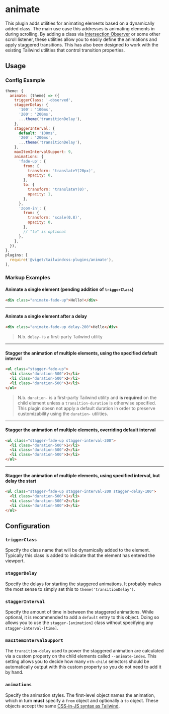 # animate

This plugin adds utilities for animating elements based on a dynamically added class. The main use case this addresses is animating elements in during scrolling. By adding a class via [Intersection Observer](https://developer.mozilla.org/en-US/docs/Web/API/Intersection_Observer_API) or some other scroll listener, these utilities allow you to easily define the animations and apply staggered transitions. This has also been designed to work with the existing Tailwind utilities that control transition properties.

## Usage

### Config Example

```js
theme: {
  animate: (theme) => ({
    triggerClass: '-observed',
    staggerDelay: {
      '100': '100ms',
      '200': '200ms',
      ...theme('transitionDelay'),
    },
    staggerInterval: {
      default: '100ms',
      '200': '200ms',
      ...theme('transitionDelay'),
    },
    maxItemIntervalSupport: 9,
    animations: {
      'fade-up': {
        from: {
          transform: 'translateY(20px)',
          opacity: 0,
        },
        to: {
          transform: 'translateY(0)',
          opacity: 1,
        },
      },
      'zoom-in': {
        from: {
          transform: 'scale(0.8)',
          opacity: 0,
        },
        // "to" is optional
      },
    },
  }),
},
plugins: [
  require('@viget/tailwindcss-plugins/animate'),
],
```

### Markup Examples

#### Animate a single element (pending addition of `triggerClass`)

```html
<div class="animate-fade-up">Hello!</div>
```

---

#### Animate a single element after a delay
```html
<div class="animate-fade-up delay-200">Hello</div>
```
> N.b. `delay-` is a first-party Tailwind utility

---

#### Stagger the animation of multiple elements, using the specified default interval
```html
<ul class="stagger-fade-up">
  <li class="duration-500">1</li>
  <li class="duration-500">2</li>
  <li class="duration-500">3</li>
</ul>
```
> N.b. `duration-` is a first-party Tailwind utility and **is required** on the child element unless a `transition-duration` is otherwise specified. This plugin doesn not apply a default duration in order to preserve customizability using the `duration-` utilities.

---

#### Stagger the animation of multiple elements, overriding default interval
```html
<ul class="stagger-fade-up stagger-interval-200">
  <li class="duration-500">1</li>
  <li class="duration-500">2</li>
  <li class="duration-500">3</li>
</ul>
```

---

#### Stagger the animation of multiple elements, using specified interval, but delay the start
```html
<ul class="stagger-fade-up stagger-interval-200 stagger-delay-100">
  <li class="duration-500">1</li>
  <li class="duration-500">2</li>
  <li class="duration-500">3</li>
</ul>
```

## Configuration

### `triggerClass`

Specify the class name that will be dynamically added to the element. Typically this class is added to indicate that the element has entered the viewport.

### `staggerDelay`

Specify the delays for starting the staggered animations. It probably makes the most sense to simply set this to `theme('transitionDelay')`.

### `staggerInterval`

Specify the amount of time in between the staggered animations. While optional, it is recommended to add a `default` entry to this object. Doing so allows you to use the `stagger-[animation]` class without specifying any `stagger-interval-[time]`.

### `maxItemIntervalSupport`

The `transition-delay` used to power the staggered animation are calculated via a custom property on the child elements called `--animate-index`. This setting allows you to decide how many `nth-child` selectors should be automatically output with this custom property so you do not need to add it by hand. 

### `animations`

Specify the animation styles. The first-level object names the animation, which in turn **must** specify a `from` object and optionally a `to` object. These objects accept the same [CSS-in-JS syntax as Tailwind](https://tailwindcss.com/docs/plugins#css-in-js-syntax).